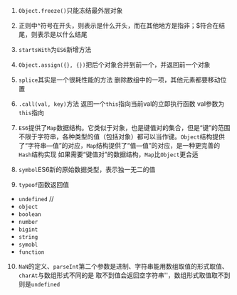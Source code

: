 1. `Object.freeze()`只能冻结最外层对象

2. 正则中^符号在开头，则表示是什么开头，而在其他地方是指非；$符合在结尾，则表示是以什么结尾

3. `startsWith`为`ES6`新增方法

4. `Object.assign({}, {})`把后个对象合并到前一个，并返回前一个对象

5. `splice`其实是一个很耗性能的方法 删除数组中的一项，其他元素都要移动位置

6. `.call(val, key)`方法 返回一个`this`指向当前val的立即执行函数 val参数为`this`指向

7. `ES6`提供了`Map`数据结构。它类似于对象，也是键值对的集合，但是“键”的范围不限于字符串，各种类型的值（包括对象）都可以当作键。`Object`结构提供了“字符串—值”的对应，`Map`结构提供了“值—值”的对应，是一种更完善的 `Hash`结构实现 如果需要“键值对”的数据结构，`Map`比`Object`更合适

8. `symbol`ES6新的原始数据类型，表示独一无二的值

9. `typeof`函数返回值
  - `undefined` // 
  - `object`
  - `boolean`
  - `number`
  - `bigint`
  - `string`
  - `symobl`
  - `function`

10. `NaN`的定义、`parseInt`第二个参数是进制、字符串能用数组取值的形式取值、`charAt`与数组形式不同的是 取不到值会返回空字符串''，数组形式取值取不到则是`undefined`
